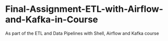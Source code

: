 # Final-Assignment-ETL-with-Airflow-and-Kafka-in-Course
As part of the ETL and Data Pipelines with Shell, Airflow and Kafka course
